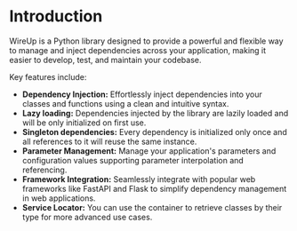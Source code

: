 # Introduction

WireUp is a Python library designed to provide a powerful and flexible way to 
manage and inject dependencies across your application,
making it easier to develop, test, and maintain your codebase.

Key features include:

- **Dependency Injection:** Effortlessly inject dependencies into your classes and functions using a clean and intuitive syntax.
- **Lazy loading:** Dependencies injected by the library are lazily loaded and will be only initialized on first use.
- **Singleton dependencies:** Every dependency is initialized only once and all references to it will reuse the same instance.
- **Parameter Management:** Manage your application's parameters and configuration values supporting parameter interpolation and referencing.
- **Framework Integration:** Seamlessly integrate with popular web frameworks like FastAPI and Flask to simplify dependency management in web applications.
- **Service Locator:** You can use the container to retrieve classes by their type for more advanced use cases.
